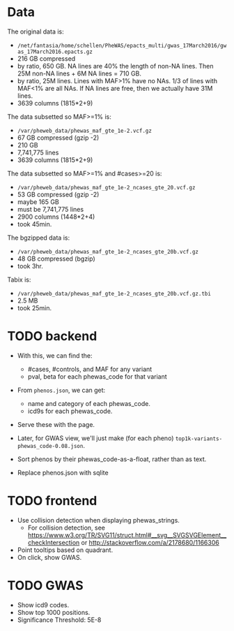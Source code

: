Data
====
The original data is:
- `/net/fantasia/home/schellen/PheWAS/epacts_multi/gwas_17March2016/gwas_17March2016.epacts.gz`
- 216 GB compressed
- by ratio, 650 GB.  NA lines are 40% the length of non-NA lines.  Then 25M non-NA lines + 6M NA lines = 710 GB.
- by ratio, 25M lines. Lines with MAF>1% have no NAs.  1/3 of lines with MAF<1% are all NAs.  If NA lines are free, then we actually have 31M lines.
- 3639 columns (1815*2+9)

The data subsetted so MAF>=1% is:
- `/var/pheweb_data/phewas_maf_gte_1e-2.vcf.gz`
- 67 GB compressed (gzip -2)
- 210 GB
- 7,741,775 lines
- 3639 columns (1815*2+9)

The data subsetted so MAF>=1% and #cases>=20 is:
- `/var/pheweb_data/phewas_maf_gte_1e-2_ncases_gte_20.vcf.gz`
- 53 GB compressed (gzip -2)
- maybe 165 GB
- must be 7,741,775 lines
- 2900 columns (1448*2+4)
- took 45min.

The bgzipped data is:
- `/var/pheweb_data/phewas_maf_gte_1e-2_ncases_gte_20b.vcf.gz`
- 48 GB compressed (bgzip)
- took 3hr.

Tabix is:
- `/var/pheweb_data/phewas_maf_gte_1e-2_ncases_gte_20b.vcf.gz.tbi`
- 2.5 MB
- took 25min.

TODO backend
============

- With this, we can find the:
    - #cases, #controls, and MAF for any variant
    - pval, beta for each phewas_code for that variant

- From `phenos.json`, we can get:
    - name and category of each phewas_code.
    - icd9s for each phewas_code.

- Serve these with the page.

- Later, for GWAS view, we'll just make (for each pheno) `top1k-variants-phewas_code-0.08.json`.

- Sort phenos by their phewas_code-as-a-float, rather than as text.

- Replace phenos.json with sqlite

TODO frontend
=============
- Use collision detection when displaying phewas_strings.
  - For collision detection, see <https://www.w3.org/TR/SVG11/struct.html#__svg__SVGSVGElement__checkIntersection> or <http://stackoverflow.com/a/2178680/1166306>
- Point tooltips based on quadrant.
- On click, show GWAS.


TODO GWAS
=========
- Show icd9 codes.
- Show top 1000 positions.
- Significance Threshold: 5E-8
